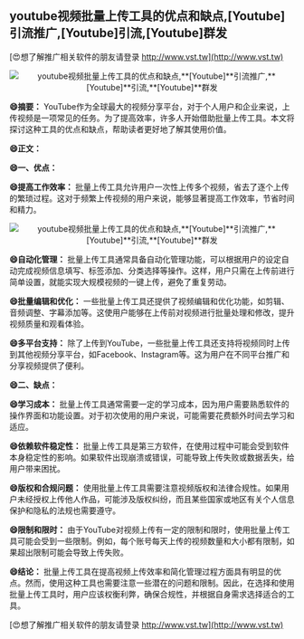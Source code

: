 ## **youtube视频批量上传工具的优点和缺点,**[Youtube]**引流推广,**[Youtube]**引流,**[Youtube]**群发**

[😍想了解推广相关软件的朋友请登录 http://www.vst.tw](http://www.vst.tw)

 <center><img src="https://vst.tw/MP4/tuiguang/png/5.png" alt="youtube视频批量上传工具的优点和缺点,**[Youtube]**引流推广,**[Youtube]**引流,**[Youtube]**群发"></center>

**😄摘要：**
YouTube作为全球最大的视频分享平台，对于个人用户和企业来说，上传视频是一项常见的任务。为了提高效率，许多人开始借助批量上传工具。本文将探讨这种工具的优点和缺点，帮助读者更好地了解其使用价值。

**😄正文：**

**😄一、优点：**

**😄提高工作效率：**
批量上传工具允许用户一次性上传多个视频，省去了逐个上传的繁琐过程。这对于频繁上传视频的用户来说，能够显著提高工作效率，节省时间和精力。

 <center><img src="https://vst.tw/MP4/tuiguang/png/8.png" alt="youtube视频批量上传工具的优点和缺点,**[Youtube]**引流推广,**[Youtube]**引流,**[Youtube]**群发"></center>

**😄自动化管理：**
批量上传工具通常具备自动化管理功能，可以根据用户的设定自动完成视频信息填写、标签添加、分类选择等操作。这样，用户只需在上传前进行简单设置，就能实现大规模视频的一键上传，避免了重复劳动。

**😄批量编辑和优化：**
一些批量上传工具还提供了视频编辑和优化功能，如剪辑、音频调整、字幕添加等。这使用户能够在上传前对视频进行批量处理和修改，提升视频质量和观看体验。

**😄多平台支持：**
除了上传到YouTube，一些批量上传工具还支持将视频同时上传到其他视频分享平台，如Facebook、Instagram等。这为用户在不同平台推广和分享视频提供了便利。

**😄二、缺点：**

**😄学习成本：**
批量上传工具通常需要一定的学习成本，因为用户需要熟悉软件的操作界面和功能设置。对于初次使用的用户来说，可能需要花费额外时间去学习和适应。

**😄依赖软件稳定性：**
批量上传工具是第三方软件，在使用过程中可能会受到软件本身稳定性的影响。如果软件出现崩溃或错误，可能导致上传失败或数据丢失，给用户带来困扰。

**😄版权和合规问题：**
使用批量上传工具需要注意视频版权和法律合规性。如果用户未经授权上传他人作品，可能涉及版权纠纷，而且某些国家或地区有关个人信息保护和隐私的法规也需要遵守。

**😄限制和限时：**
由于YouTube对视频上传有一定的限制和限时，使用批量上传工具可能会受到一些限制。例如，每个账号每天上传的视频数量和大小都有限制，如果超出限制可能会导致上传失败。

**😄结论：**
批量上传工具在提高视频上传效率和简化管理过程方面具有明显的优点。然而，使用这种工具也需要注意一些潜在的问题和限制。因此，在选择和使用批量上传工具时，用户应该权衡利弊，确保合规性，并根据自身需求选择适合的工具。

[😍想了解推广相关软件的朋友请登录 http://www.vst.tw](http://www.vst.tw)




